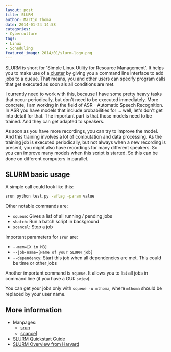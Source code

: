 ```yaml
---
layout: post
title: SLURM
author: Martin Thoma
date: 2014-01-24 14:58
categories:
- Cyberculture
tags:
- Linux
- Scheduling
featured_image: 2014/01/slurm-logo.png
---
```


SLURM is short for 'Simple Linux Utility for Resource Management'.
It helps you to make use of a <abbr title="a data center ... many computers">cluster</abbr>
by giving you a command line
interface to add jobs to a queue. That means, you and other users can
specify program calls that get executed as soon als all conditions
are met.

I currently need to work with this, because I have some pretty heavy
tasks that occur periodically, but don't need to be executed immediately.
More concrete, I am working in the field of ASR - Automatic Speech Recognition.
In ASR you have models that include probabilities for ... well, let's
don't get into detail for that. The important part is that those models
need to be trained. And they can get adapted to speakers.

As soon as you have more recordings, you can try to improve the model. 
And this training involves a lot of computation and
data processing. As the training job is executed periodically, but
not always when a new recording is present, you might also have
recordings for many different speakers. So you can improve many models
when this script is started. So this can be done on different computers
in parallel.

## SLURM basic usage ##
A simple call could look like this:

```bash
srun python test.py -aflag -param value
```

Other notable commands are:

* `squeue`: Gives a list of all running / pending jobs
* `sbatch`: Run a batch script in background
* `scancel`: Stop a job

Important parameters for `srun` are:

* `--mem=[X in MB]`
* `--job-name=[Name of your SLURM job]`
* `--dependency`: Start this job when all dependencies are met. This
     could be time or other jobs

Another important command is `squeue`. It allows you to list all jobs in
command line (if you have a GUI: `sview`).

You can get your jobs only with `squeue -u mthoma`, where `mthoma` should be
replaced by your user name.

## More information ##
* Manpages:
  * [srun](https://computing.llnl.gov/tutorials/linux_clusters/man/srun.txt)
  * [scancel](https://computing.llnl.gov/tutorials/linux_clusters/man/scancel.txt)
* [SLURM Quickstart Guide](https://computing.llnl.gov/linux/slurm/quickstart.html)
* [SLURM Overview from Harvard](https://rc.fas.harvard.edu/kb/high-performance-computing/slurm/)
